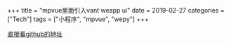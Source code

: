 +++
title = "mpvue里面引入vant weapp ui"
date = 2019-02-27
categories = ["Tech"]
tags = ["小程序", "mpvue", "wepy"]
+++

[直接看github的地址](https://github.com/Rychou/mpvue-vant "mpvue里面引入vant weapp ui")
